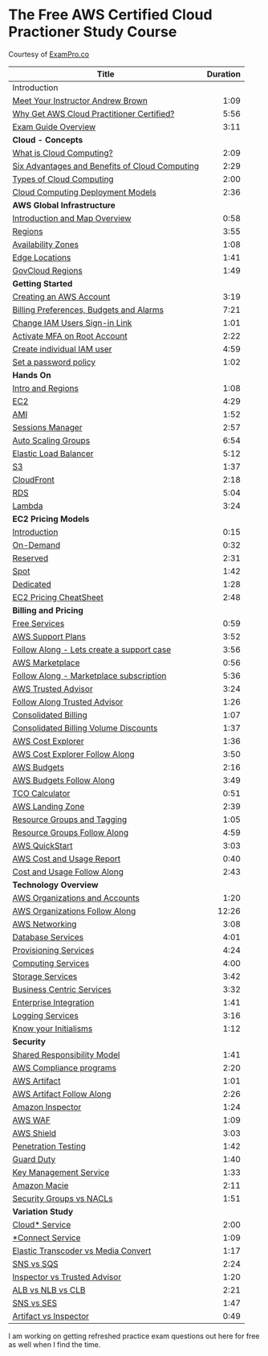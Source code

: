 # The Free AWS Certified Cloud Practioner Study Course

Courtesy of [ExamPro.co](https://www.exampro.co)

| Title | Duration |
| --- | ---: |
|  Introduction |   |
| [Meet Your Instructor Andrew Brown](https://youtu.be/B4kl23udOKo) | 1:09 |
| [Why Get AWS Cloud Practitioner Certified?](https://youtu.be/dh00WNoQDNk) |	5:56 |
| [Exam Guide Overview](https://youtu.be/G9nw8BP7J_U) | 3:11 |
| __Cloud - Concepts__	|   |	
| [What is Cloud Computing?](https://youtu.be/ZgLfYMT_268) | 2:09|
| [Six Advantages and Benefits of Cloud Computing](https://youtu.be/9x6E6Q9V7S4) |2:29|
| [Types of Cloud Computing](https://youtu.be/dWBMGkLwlr8) |2:00|
| [Cloud Computing Deployment Models](https://youtu.be/4swFLJKSgRU) |2:36|
| __AWS Global Infrastructure__	 |   |	
| [Introduction and Map Overview](https://youtu.be/EHBye-9Pa88) |0:58|
| [Regions](https://youtu.be/E2ejWe3ZTL4) |3:55|
| [Availability Zones](https://youtu.be/lMyuyl44fBo) |1:08|
| [Edge Locations](https://youtu.be/CZEkafBjyhA) |1:41|
| [GovCloud Regions](https://youtu.be/2j_fecY-gQc) |1:49|
| __Getting Started__	|   |	
| [Creating an AWS Account](https://youtu.be/sNByVUDvGTw) |3:19|
| [Billing Preferences, Budgets and Alarms](https://youtu.be/vUTiJTj4mCg) |7:21|
| [Change IAM Users Sign-in Link](https://youtu.be/UY5YoIGHzfE) |1:01|
| [Activate MFA on Root Account](https://youtu.be/0NxVIyA0KYw) |2:22|
| [Create individual IAM user](https://youtu.be/ce9z72cw6J8) |4:59|
| [Set a password policy](https://youtu.be/B3hyqtJBlmU) |1:02|
| __Hands On__	|   |	
| [Intro and Regions](https://youtu.be/r1_iwP6KBVo) |1:08|
| [EC2](https://youtu.be/grLo5Ty4D6E) |4:29|
| [AMI](https://youtu.be/K9B86Nsr8kE) |1:52|
| [Sessions Manager](https://youtu.be/RRD7NpNUeok) |2:57|
| [Auto Scaling Groups](https://youtu.be/DfoOW8lTL4I) |6:54|
| [Elastic Load Balancer](https://youtu.be/hvuB1EsggJk) |5:12|
| [S3](https://youtu.be/aj_5mINhlTM) |1:37|
| [CloudFront](https://youtu.be/a7DfWYNM-Kw) |2:18|
| [RDS](https://youtu.be/C_4W5cEJzuA) |5:04|
| [Lambda](https://youtu.be/SRjHGi_poTU) |3:24|
| __EC2 Pricing Models__	|   |	
| [Introduction](https://youtu.be/8OVaBMxTo4c) |0:15|
| [On-Demand](https://youtu.be/VmennRU88Xg) |0:32|
| [Reserved](https://youtu.be/tre6f6LSR8Y) |2:31|
| [Spot](https://youtu.be/Uu1VpkM4P58) |1:42|
| [Dedicated](https://youtu.be/XnhVFn9FSqc) |1:28|
| [EC2 Pricing CheatSheet](https://youtu.be/litdMMFzyWU) |2:48|
| __Billing and Pricing__	|   |	
| [Free Services](https://youtu.be/uuJa0BXY7g4) |0:59|
| [AWS Support Plans](https://youtu.be/A3522VCDy4A) |3:52|
| [Follow Along - Lets create a support case](https://youtu.be/rsGmd8bmCDg) |3:56|
| [AWS Marketplace](https://youtu.be/VthtHa560no) |0:56|
| [Follow Along - Marketplace subscription](https://youtu.be/uj2L4l_sC9I) |5:36|
| [AWS Trusted Advisor](https://youtu.be/YsQTkf6glUQ) |3:24|
| [Follow Along Trusted Advisor](https://youtu.be/5LAMKaHMrcw) |1:26|
| [Consolidated Billing](https://youtu.be/0yoloJ7-pvI) |1:07|
| [Consolidated Billing Volume Discounts](https://youtu.be/_lk6v2_xZTQ) |1:37|
| [AWS Cost Explorer](https://youtu.be/yFbOgQKNboo) |1:36|
| [AWS Cost Explorer Follow Along](https://youtu.be/C3YMxpN_CZI) |3:50|
| [AWS Budgets](https://youtu.be/KJ4oHsnd41w) |2:16|
| [AWS Budgets Follow Along](https://youtu.be/QzmAJG78gJY) |3:49|
| [TCO Calculator](https://youtu.be/1dm8SF-aoQs) |0:51|
| [AWS Landing Zone](https://youtu.be/BYJjiBCY178) |2:39|
| [Resource Groups and Tagging](https://youtu.be/1K5sNAP-Xzc) |1:05|
| [Resource Groups Follow Along](https://youtu.be/BB60L53IIVY) |4:59|
| [AWS QuickStart](https://youtu.be/7aj4YGdfkaE) |3:03 |
| [AWS Cost and Usage Report](https://youtu.be/GhmEXVZvyvI) |0:40|
| [Cost and Usage Follow Along](https://youtu.be/oaEqeDy7IZY) |2:43 |
| __Technology Overview__	|   |	
| [AWS Organizations and Accounts](https://youtu.be/y4ll-0sBeNs) |1:20 |
| [AWS Organizations Follow Along](https://youtu.be/9tsP6FuS89Y) |12:26 |
| [AWS Networking](https://youtu.be/S2wGc8DSr2s) |3:08 |
| [Database Services](https://youtu.be/FtsFnbFibZI) |4:01 |
| [Provisioning Services](https://youtu.be/v3VEuvstIT4) |4:24 |
| [Computing Services](https://youtu.be/P4SeLfuTB5s) |4:00 |
| [Storage Services](https://youtu.be/8UXXZuSyNAA) |3:42 |
| [Business Centric Services](https://youtu.be/qrP3TqIJ4yM) |3:32 |
| [Enterprise Integration](https://youtu.be/EqcCuQ1vk8o) |1:41 |
| [Logging Services](https://youtu.be/_0nB3aYIGUU) |3:16 |
| [Know your Initialisms](https://youtu.be/tan4YgFDE80) |1:12 |
| __Security__ |   |	
| [Shared Responsibility Model](https://youtu.be/DunFc6m1oIU) |1:41 |
| [AWS Compliance programs](https://youtu.be/5XWQK4U6T70) |2:20 |
| [AWS Artifact](https://youtu.be/LJk58xinWCI) |1:01 |
| [AWS Artifact Follow Along](https://youtu.be/vDptcYrB5ds) |2:26 |
| [Amazon Inspector](https://youtu.be/Mo3bHRcP1bw) |1:24|
| [AWS WAF](https://youtu.be/PTWctQembWU) |1:09 |
| [AWS Shield](https://youtu.be/BnPPoFXIvMQ) |3:03 |
| [Penetration Testing](https://youtu.be/X3UY2NCsyv8) |1:42 |
| [Guard Duty](https://youtu.be/oF4_1whz208) |1:40 |
| [Key Management Service](https://youtu.be/HRpGZ7BRGbs) |1:33 |
| [Amazon Macie](https://youtu.be/zRHy0O28xBw) |2:11 |
| [Security Groups vs NACLs](https://youtu.be/BsgSj-lVj0g) |1:51 |
| __Variation Study__ |   |	
| [Cloud* Service](https://youtu.be/XIKeFhEz53M) |2:00 |
| [*Connect Service](https://youtu.be/1z0D7RNqKog) |1:09 |
| [Elastic Transcoder vs Media Convert](https://youtu.be/nLXeLHROhC8) |1:17 |
| [SNS vs SQS](https://youtu.be/Jt7Y59cGRhc) |2:24 |
| [Inspector vs Trusted Advisor](https://youtu.be/GjL4ndSE9vQ) |1:20 |
| [ALB vs NLB vs CLB](https://youtu.be/kOEw75j9zdI) |2:21 |
| [SNS vs SES](https://youtu.be/6023oUtgu7Q) |1:47 |
| [Artifact vs Inspector](https://youtu.be/r78zvsQma5c) |0:49 |

I am working on getting refreshed practice exam questions out here for free as well when I find the time.
